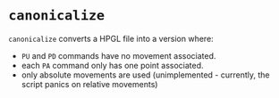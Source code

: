 # `canonicalize`

`canonicalize` converts a HPGL file into a version where:

* `PU` and `PD` commands have no movement associated.
* each `PA` command only has one point associated.
* only absolute movements are used (unimplemented - currently, the script panics on relative movements)
